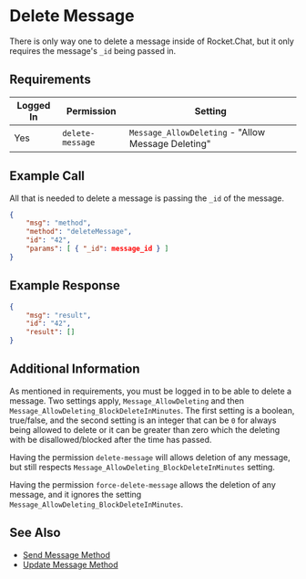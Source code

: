 # Delete Message

There is only way one to delete a message inside of Rocket.Chat, but it only requires the message's `_id` being passed in.

## Requirements

| Logged In | Permission       | Setting                                            |
| --------- | ---------------- | -------------------------------------------------- |
| Yes       | `delete-message` | `Message_AllowDeleting` - "Allow Message Deleting" |

## Example Call

All that is needed to delete a message is passing the `_id` of the message.

```json
{
    "msg": "method",
    "method": "deleteMessage",
    "id": "42",
    "params": [ { "_id": message_id } ]
}
```

## Example Response

```json
{
    "msg": "result",
    "id": "42",
    "result": []
}
```

## Additional Information

As mentioned in requirements, you must be logged in to be able to delete a message. Two settings apply, `Message_AllowDeleting` and then `Message_AllowDeleting_BlockDeleteInMinutes`. The first setting is a boolean, true/false, and the second setting is an integer that can be `0` for always being allowed to delete or it can be greater than zero which the deleting with be disallowed/blocked after the time has passed.

Having the permission `delete-message` will allows deletion of any message, but still respects `Message_AllowDeleting_BlockDeleteInMinutes` setting.

Having the permission `force-delete-message` allows the deletion of any message, and it ignores the setting `Message_AllowDeleting_BlockDeleteInMinutes`.

## See Also

- [Send Message Method][1]
- [Update Message Method][2]

[1]: ../send-message/

[2]: ../update-message/
